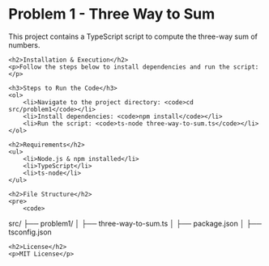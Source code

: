 <!DOCTYPE html>
<html lang="en">
<head>
    <meta charset="UTF-8">
    <meta name="viewport" content="width=device-width, initial-scale=1.0">
    <title>README</title>
</head>
<body>
    <h1>Problem 1 - Three Way to Sum</h1>
    <p>This project contains a TypeScript script to compute the three-way sum of numbers.</p>
    
    <h2>Installation & Execution</h2>
    <p>Follow the steps below to install dependencies and run the script:</p>
    
    <h3>Steps to Run the Code</h3>
    <ol>
        <li>Navigate to the project directory: <code>cd src/problem1</code></li>
        <li>Install dependencies: <code>npm install</code></li>
        <li>Run the script: <code>ts-node three-way-to-sum.ts</code></li>
    </ol>
    
    <h2>Requirements</h2>
    <ul>
        <li>Node.js & npm installed</li>
        <li>TypeScript</li>
        <li>ts-node</li>
    </ul>
    
    <h2>File Structure</h2>
    <pre>
        <code>
src/
 ├── problem1/
 │   ├── three-way-to-sum.ts
 │   ├── package.json
 │   ├── tsconfig.json
        </code>
    </pre>
    
    <h2>License</h2>
    <p>MIT License</p>
</body>
</html>